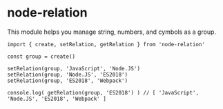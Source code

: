 # node-relation

This module helps you manage string, numbers, and cymbols as a group.

```
import { create, setRelation, getRelation } from 'node-relation'

const group = create()

setRelation(group, 'JavaScript', 'Node.JS')
setRelation(group, 'Node.JS', 'ES2018')
setRelation(group, 'ES2018', 'Webpack')

console.log( getRelation(group, 'ES2018') ) // [ 'JavaScript', 'Node.JS', 'ES2018', 'Webpack' ]

```